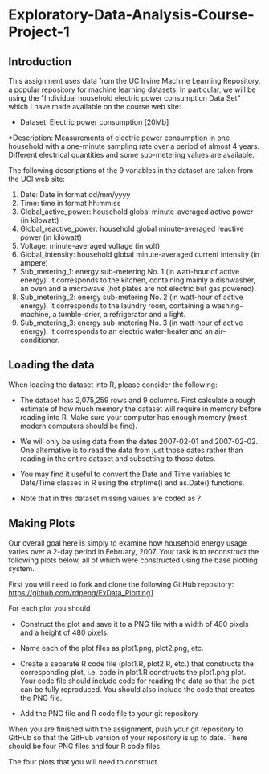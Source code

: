 # Exploratory-Data-Analysis-Course-Project-1
## Introduction
This assignment uses data from the UC Irvine Machine Learning Repository, a popular repository for machine learning 
datasets. In particular, we will be using the "Individual household electric power consumption Data Set" which I have made 
available on the course web site:
* Dataset: Electric power consumption [20Mb]

*Description: Measurements of electric power consumption in one household with a one-minute sampling rate over a period of almost 4 years. Different electrical quantities and some sub-metering values are available.

The following descriptions of the 9 variables in the dataset are taken from the UCI web site:
1. Date: Date in format dd/mm/yyyy
2. Time: time in format hh:mm:ss
3. Global_active_power: household global minute-averaged active power (in kilowatt)
4. Global_reactive_power: household global minute-averaged reactive power (in kilowatt)
5. Voltage: minute-averaged voltage (in volt)
6. Global_intensity: household global minute-averaged current intensity (in ampere)
7. Sub_metering_1: energy sub-metering No. 1 (in watt-hour of active energy). It corresponds to the kitchen, containing
mainly a dishwasher, an oven and a microwave (hot plates are not electric but gas powered).
8. Sub_metering_2: energy sub-metering No. 2 (in watt-hour of active energy). It corresponds to the laundry room,
containing a washing-machine, a tumble-drier, a refrigerator and a light.
9. Sub_metering_3: energy sub-metering No. 3 (in watt-hour of active energy). It corresponds to an electric water-heater
and an air-conditioner.
## Loading the data
When loading the dataset into R, please consider the following:

* The dataset has 2,075,259 rows and 9 columns. First calculate a rough estimate of how much memory the dataset will require 
in memory before reading into R. Make sure your computer has enough memory (most modern computers 
should be fine).

* We will only be using data from the dates 2007-02-01 and 2007-02-02. One alternative is to read the data from just
those dates rather than reading in the entire dataset and subsetting to those dates.

* You may find it useful to convert the Date and Time variables to Date/Time classes in R using the strptime() and 
as.Date() functions.

* Note that in this dataset missing values are coded as ?.
## Making Plots
Our overall goal here is simply to examine how household energy usage varies over a 2-day period in February, 2007. Your
task is to reconstruct the following plots below, all of which were constructed using the base plotting system.

First you will need to fork and clone the following GitHub repository: https://github.com/rdpeng/ExData_Plotting1

For each plot you should

* Construct the plot and save it to a PNG file with a width of 480 pixels and a height of 480 pixels.

* Name each of the plot files as plot1.png, plot2.png, etc.

* Create a separate R code file (plot1.R, plot2.R, etc.) that constructs the corresponding plot, i.e. code in plot1.R 
constructs the plot1.png plot. Your code file should include code for reading the data so that the plot can be fully reproduced. You should also include the code that creates the PNG file.

* Add the PNG file and R code file to your git repository

When you are finished with the assignment, push your git repository to GitHub so that the GitHub version of your repository
is up to date. There should be four PNG files and four R code files.

The four plots that you will need to construct 





